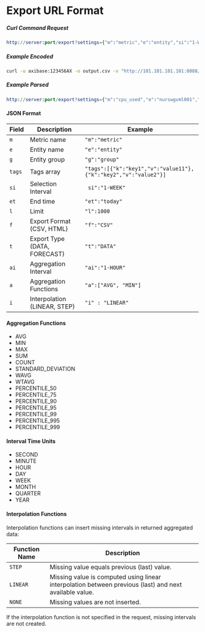 # Export URL Format

##### Curl Command Request

```elm
http://server:port/export?settings={"m":"metric","e":"entity","si":"1-WEEK","t":"DATA","f":"CSV"}
```

##### Example Encoded

```sh
curl -u axibase:123456AX -o output.csv -v "http://101.101.101.101:8088/export?settings=%7B%22tags%22%3A%5B%7B%22k%22%3A%22command%22%2C%22v%22%3A%22*%22%7D%5D%2C%22m%22%3A%22proc_memory_used%22%2C%22e%22%3A%22awsswgvml001%22%2C%22si%22%3A%223-MINUTE%22%2C%22t%22%3A%22DATA%22%2C%22f%22%3A%22CSV%22%7D"
```

##### Example Parsed

```elm
http://server:port/export?settings={"m":"cpu_used","e":"nurswgvml001","si":"1-WEEK","et":"date('2014-11-11 00:00:00')","t":"DATA","f":"CSV","ai":"1-HOUR","a":["P_99"],"i":"LINEAR"}
```

#### JSON Format

| Field | Description | Example |
| --- | --- | --- |
|  `m`  |  Metric name  |  `"m":"metric"`  |
|  `e`  |  Entity name  | `"e":"entity"`  |
|  `g`  |  Entity group  |  `"g":"group"`  |
|  `tags`  |  Tags array  |  `"tags":[{"k":"key1","v":"value11"},{"k":"key2","v":"value2"}]`  |
|  `si`  |  Selection Interval  | ` si":"1-WEEK"`  |
|  `et`  |  End time  |  `"et":"today"`  |
|  `l` |  Limit  |  `"l":1000`  |
|  `f`  |  Export Format (CSV, HTML)  |  `"f":"CSV"`  |
|  `t`  |  Export Type (DATA, FORECAST)  |  `"t":"DATA"`  |
|  `ai`  |  Aggregation Interval  |  `"ai":"1-HOUR"`  |
|  `a`  |  Aggregation Functions  |  `"a":["AVG", "MIN"]`  |
|  `i`  |  Interpolation (LINEAR, STEP)  |  `"i" : "LINEAR"`  |

#### Aggregation Functions

* AVG
* MIN
* MAX
* SUM
* COUNT
* STANDARD_DEVIATION
* WAVG
* WTAVG
* PERCENTILE_50
* PERCENTILE_75
* PERCENTILE_90
* PERCENTILE_95
* PERCENTILE_99
* PERCENTILE_995
* PERCENTILE_999

#### Interval Time Units

* SECOND
* MINUTE
* HOUR
* DAY
* WEEK
* MONTH
* QUARTER
* YEAR

#### Interpolation Functions

Interpolation functions can insert missing intervals in returned aggregated data:

| Function Name | Description |
| --- | --- |
|  `STEP`  |  Missing value equals previous (last) value.  |
| `LINEAR`  |  Missing value is computed using linear interpolation between previous (last) and next available value.  |
|  `NONE`  |  Missing values are not inserted.  |

If the interpolation function is not specified in the request, missing intervals are not created.
